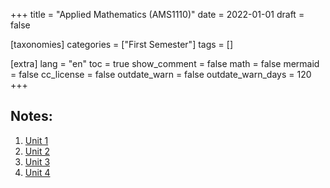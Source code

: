 +++
title = "Applied Mathematics (AMS1110)"
date = 2022-01-01
draft = false

[taxonomies]
categories = ["First Semester"]
tags = []

[extra]
lang = "en"
toc = true
show_comment = false
math = false
mermaid = false
cc_license = false
outdate_warn = false
outdate_warn_days = 120
+++

<h2>Notes:</h2>


1. <a href="https://drive.google.com/drive/folders/1s3DRc7s5zAbOSOPadpwZgt47xortyD9m?usp=share_link" target="_blank">Unit 1</a>
2. <a href="https://drive.google.com/drive/folders/101R4bX1HEciL2pPbjPUMj7Idu7orD7hZ?usp=share_link" target="_blank">Unit 2</a>
3. <a href="https://drive.google.com/drive/folders/1WqnSgWYi6NFCK8-g_YmIZPS77xmWZ2nc?usp=share_link" target="_blank">Unit 3</a>
4. <a href="https://drive.google.com/drive/folders/174ZZRzTU5v7wElrgzcly8LYLusSgQDll?usp=share_link" target="_blank">Unit 4</a>



